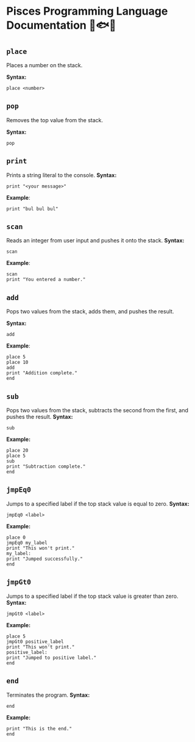 # Pisces Programming Language Documentation 🌊🐟📒

## `place`
Places a number on the stack.

**Syntax:**
```psc
place <number>
```
## `pop`
Removes the top value from the stack.

**Syntax:**
```psc
pop
```
## `print`
Prints a string literal to the console.
**Syntax:**
```psc
print "<your message>"
```
**Example**:
```psc
print "bul bul bul"
```

## `scan`
Reads an integer from user input and pushes it onto the stack.
**Syntax:**
```psc
scan
```
**Example**:
```psc
scan
print "You entered a number."
```

## `add`
Pops two values from the stack, adds them, and pushes the result.

**Syntax:**
```psc
add
```
**Example**:
```psc
place 5
place 10
add
print "Addition complete."
end
```

## `sub`
Pops two values from the stack, subtracts the second from the first, and pushes the result.
**Syntax:**
```psc
sub
```
**Example:**
```psc
place 20
place 5
sub
print "Subtraction complete."
end
```

## `jmpEq0`
Jumps to a specified label if the top stack value is equal to zero.
**Syntax:**
```psc
jmpEq0 <label>
```
**Example:**
```psc
place 0
jmpEq0 my_label
print "This won't print."
my_label:
print "Jumped successfully."
end
```
## `jmpGt0`
Jumps to a specified label if the top stack value is greater than zero.
**Syntax:**
```psc
jmpGt0 <label>
```
**Example:**
```psc
place 5
jmpGt0 positive_label
print "This won't print."
positive_label:
print "Jumped to positive label."
end
```
## `end`
Terminates the program.
**Syntax:**
```psc
end
```
**Example:**
```psc
print "This is the end."
end
```



